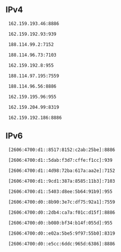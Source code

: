 ## IPv4
```
 162.159.193.46:8886
```
```
 162.159.192.93:939
```
```
 188.114.99.2:7152
```
```
 188.114.96.73:7103
```
```
 162.159.192.8:955
```
```
 188.114.97.195:7559
```
```
 188.114.96.56:8886
```
```
 162.159.195.96:955
```
```
 162.159.204.99:8319
```
```
 162.159.192.186:8886
```

## IPv6
```
 [2606:4700:d1::8517:8152:c2ab:25be]:8886
```
```
 [2606:4700:d1::5dab:f3d7:cffe:f1cc]:939
```
```
 [2606:4700:d1::4d98:72ba:617a:aa2e]:7152
```
```
 [2606:4700:d1::9cd1:387a:8585:11b3]:7103
```
```
 [2606:4700:d1::5403:d8ee:5b64:91b9]:955
```
```
 [2606:4700:d0::8b90:3e7c:df75:92a1]:7559
```
```
 [2606:4700:d0::2db4:ca7a:f01c:d15f]:8886
```
```
 [2606:4700:d0::b080:bf34:b14f:055d]:955
```
```
 [2606:4700:d0::e02a:5be5:9f97:55b0]:8319
```
```
 [2606:4700:d0::e5cc:6ddc:965d:6386]:8886
```
